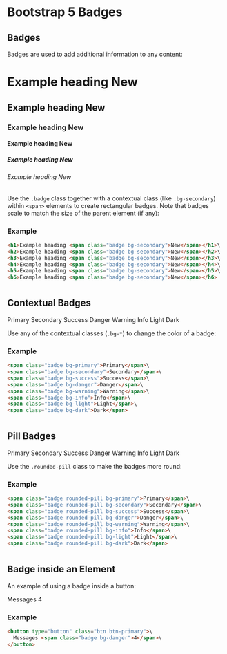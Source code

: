 Bootstrap 5 Badges
==================

Badges
------

Badges are used to add additional information to any content:

Example heading New
===================

Example heading New
-------------------

### Example heading New

#### Example heading New

##### Example heading New

###### Example heading New

Use the `.badge` class together with a contextual class (like `.bg-secondary`) within `<span>` elements to create rectangular badges. Note that badges scale to match the size of the parent element (if any):

### Example
``` html
<h1>Example heading <span class="badge bg-secondary">New</span></h1>\
<h2>Example heading <span class="badge bg-secondary">New</span></h2>\
<h3>Example heading <span class="badge bg-secondary">New</span></h3>\
<h4>Example heading <span class="badge bg-secondary">New</span></h4>\
<h5>Example heading <span class="badge bg-secondary">New</span></h5>\
<h6>Example heading <span class="badge bg-secondary">New</span></h6>
```
#

Contextual Badges
-----------------

Primary Secondary Success Danger Warning Info Light Dark

Use any of the contextual classes (`.bg-*`) to change the color of a badge:

### Example
``` html
<span class="badge bg-primary">Primary</span>\
<span class="badge bg-secondary">Secondary</span>\
<span class="badge bg-success">Success</span>\
<span class="badge bg-danger">Danger</span>\
<span class="badge bg-warning">Warning</span>\
<span class="badge bg-info">Info</span>\
<span class="badge bg-light">Light</span>\
<span class="badge bg-dark">Dark</span>
```

#

#

Pill Badges
-----------

Primary Secondary Success Danger Warning Info Light Dark

Use the `.rounded-pill` class to make the badges more round:

### Example
``` html
<span class="badge rounded-pill bg-primary">Primary</span>\
<span class="badge rounded-pill bg-secondary">Secondary</span>\
<span class="badge rounded-pill bg-success">Success</span>\
<span class="badge rounded-pill bg-danger">Danger</span>\
<span class="badge rounded-pill bg-warning">Warning</span>\
<span class="badge rounded-pill bg-info">Info</span>\
<span class="badge rounded-pill bg-light">Light</span>\
<span class="badge rounded-pill bg-dark">Dark</span>
```
#

Badge inside an Element
-----------------------

An example of using a badge inside a button:

Messages 4

### Example
``` html
<button type="button" class="btn btn-primary">\
  Messages <span class="badge bg-danger">4</span>\
</button>
```